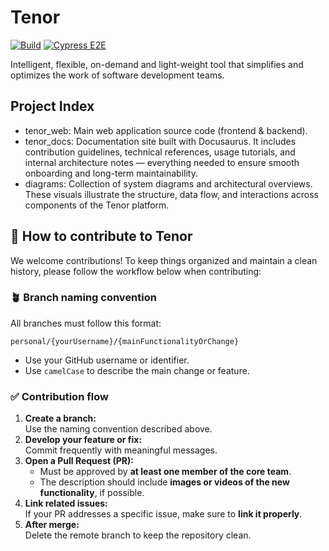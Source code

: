 # Tenor

[![Build](https://github.com/Apantli/Tenor/actions/workflows/web-build.yml/badge.svg)](https://github.com/Apantli/Tenor/actions/workflows/web-build.yml)
[![Cypress E2E](https://github.com/Apantli/Tenor/actions/workflows/cypress.yml/badge.svg)](https://github.com/Apantli/Tenor/actions/workflows/cypress.yml)

Intelligent, flexible, on-demand and light-weight tool that simplifies and optimizes the work of software development teams.

## Project Index

- tenor_web: Main web application source code (frontend & backend).
- tenor_docs: Documentation site built with Docusaurus. It includes contribution guidelines, technical references, usage tutorials, and internal architecture notes — everything needed to ensure smooth onboarding and long-term maintainability.
- diagrams: Collection of system diagrams and architectural overviews. These visuals illustrate the structure, data flow, and interactions across components of the Tenor platform.

## 🤝 How to contribute to Tenor

We welcome contributions! To keep things organized and maintain a clean history, please follow the workflow below when contributing:

### 🪴 Branch naming convention

All branches must follow this format:

```
personal/{yourUsername}/{mainFunctionalityOrChange}
```

- Use your GitHub username or identifier.
- Use `camelCase` to describe the main change or feature.

### ✅ Contribution flow

1. **Create a branch:**  
   Use the naming convention described above.
2. **Develop your feature or fix:**  
   Commit frequently with meaningful messages.
3. **Open a Pull Request (PR):**
   - Must be approved by **at least one member of the core team**.
   - The description should include **images or videos of the new functionality**, if possible.
4. **Link related issues:**  
   If your PR addresses a specific issue, make sure to **link it properly**.
5. **After merge:**  
   Delete the remote branch to keep the repository clean.
